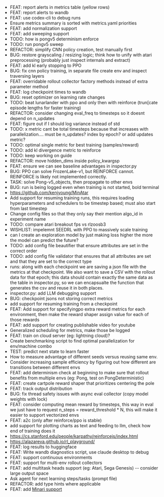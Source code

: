 - FEAT: report alerts in metrics table (yellow rows)
- FEAT: report alerts to wandb
- FEAT: use codex-cli to debug runs
- Ensure metrics summary is sorted with metrics.yaml priorities
- FEAT: add normalization support 
- FEAT: add sweeping support
- TODO: how is pongv5 determinism enforce
- TODO: run pongv5 sweep
- REFACTOR: simplify CNN policy creation, test manually first
- BUG: restore grayscaling / resizing logic; think how to unify with atari preprocessing (probably just inspect internals and extract)
- FEAT: add kl early stopping to PPO
- BUG: fix cnn policy training, in separate file create env and inspect traversing layers
- FEAT: overridable rollout collector factory methods instead of extra parameter method
- FEAT: log checkpoint times to wandb
- BUG: reset optimizer on learning rate changes
- TODO: beat lunarlander with ppo and only then with reinforce (trun[cate episode lengths for faster training)
- REFACTOR: consider changing eval_freq to timesteps so it doesnt depend on n_updates
- FEAT: figure out if I should log variance instead of std
- TODO: x metric cant be total timesteps because that increases with parallelization.... must be n_updates? index by epoch? or add updates metric?
- TODO: optimal single metric for best training (samples/reward)
- TODO: add kl divergence metric to reinforce
- TODO: keep working on guide
- REFACTOR: move hidden_dims inside policy_kwargsp
- FEAT: ensure we can see baseline advantages in inspector.py
- BUG: PPO can solve FrozenLake-v1, but REINFORCE cannot. REINFORCE is likely not implemented correctly.
- TASK: solve Pong-v5_objects, then propagate to other envs
- BUG: run is being logged even when training is not started, bold terminal
- https://github.com/kenjyoung/MinAtar
- Add support for resuming training runs, this requires loading hyperparameters and schedulers to be timestep based; must also start from last timestep
- Change config files so that they only say their mention algo_id in experiment name
- TODO: compare atari breakout fps vs rlzoosb3
- WISHLIST: impelemnt SEEDRL with PPO to massively scale training
- can I create an exploration model by just making loss higher the more the model can predict the future?
- TODO: add config file beautifier that ensure attributes are set in the correct order
- TODO: add config file validator that ensures that all attributes are set and that they are set to the correct type
- runs: along with each checkpoint we are saving a json file with the metrics at that checkpoint. We also want to save a CSV with the rollout data for that epoch; this data should contain exactly the same data as the table in inspector.py, so we can encapsualte the function that generates the csv and reuse it in both places.
- inspector.py: add LLM debugging support
- BUG: checkpoint jsons not storing correct metrics
- add support for resuming training from a checkpoint
- FEAT: Add support for specifyingpo extra reward metrics for each environment, then make the reward shaper assign value for each of those rewards
- FEAT: add support for creating publishable video for youtube
- Generalized scheduling for metrics, make those be logged
- FEAT: train on cloud server (eg: lightning cloud)?
- Create benchmarking script to find optimal parallelization for env/machine combo
- TEST: predict next state to learn faster
- How to measure advantage of different seeds versus reusing same env.
- Consider increasing sample efficiency by figuring out how different are transitions between different envs
- FEAT: add determinism check at beginning to make sure that rollout benefits from multiple envs (eg: Pong, test on PongDeterministic)
- FEAT: create cartpole reward shaper that prioritizes centering the pole
- FEAT: track output distribution
- BUG: fix thread safety issues with async eval collector (copy model weights with lock)
- FEAT: consider computing mean reward by timesteps, this way in eval we just have to request n_steps = reward_threshold * N, this will make it easier to support vectorized envs
- FEAT: a2c (only after reinforce/ppo is stable)
- add support for plotting charts as text and feeding to llm, check how end of training does it
- https://cs.stanford.edu/people/karpathy/reinforcejs/index.html
- https://alazareva.github.io/rl_playground/
- FEAT: log results to huggingface
- FEAT: Write wandb diagnostics script, use claude desktop to debug
- FEAT: support continuous environments
- FEAT: support for multi-env rollout collectors
- FEAT: add multitask heads support (eg: Atari, Sega Genesis) -- consider large output space
- Ask agent for next learning steps/tasks (prompt file)
- REFACTOR: add type hints where applicable
- FEAT: add [Minari support](https://minari.farama.org/)
